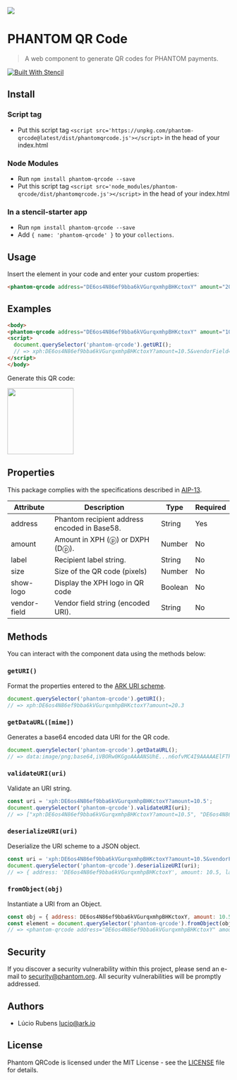 ![](https://i.imgur.com/jF21Lzf.jpg)

# PHANTOM QR Code

> A web component to generate QR codes for PHANTOM payments.

[![Built With Stencil](https://img.shields.io/badge/-Built%20With%20Stencil-16161d.svg?logo=data%3Aimage%2Fsvg%2Bxml%3Bbase64%2CPD94bWwgdmVyc2lvbj0iMS4wIiBlbmNvZGluZz0idXRmLTgiPz4KPCEtLSBHZW5lcmF0b3I6IEFkb2JlIElsbHVzdHJhdG9yIDE5LjIuMSwgU1ZHIEV4cG9ydCBQbHVnLUluIC4gU1ZHIFZlcnNpb246IDYuMDAgQnVpbGQgMCkgIC0tPgo8c3ZnIHZlcnNpb249IjEuMSIgaWQ9IkxheWVyXzEiIHhtbG5zPSJodHRwOi8vd3d3LnczLm9yZy8yMDAwL3N2ZyIgeG1sbnM6eGxpbms9Imh0dHA6Ly93d3cudzMub3JnLzE5OTkveGxpbmsiIHg9IjBweCIgeT0iMHB4IgoJIHZpZXdCb3g9IjAgMCA1MTIgNTEyIiBzdHlsZT0iZW5hYmxlLWJhY2tncm91bmQ6bmV3IDAgMCA1MTIgNTEyOyIgeG1sOnNwYWNlPSJwcmVzZXJ2ZSI%2BCjxzdHlsZSB0eXBlPSJ0ZXh0L2NzcyI%2BCgkuc3Qwe2ZpbGw6I0ZGRkZGRjt9Cjwvc3R5bGU%2BCjxwYXRoIGNsYXNzPSJzdDAiIGQ9Ik00MjQuNywzNzMuOWMwLDM3LjYtNTUuMSw2OC42LTkyLjcsNjguNkgxODAuNGMtMzcuOSwwLTkyLjctMzAuNy05Mi43LTY4LjZ2LTMuNmgzMzYuOVYzNzMuOXoiLz4KPHBhdGggY2xhc3M9InN0MCIgZD0iTTQyNC43LDI5Mi4xSDE4MC40Yy0zNy42LDAtOTIuNy0zMS05Mi43LTY4LjZ2LTMuNkgzMzJjMzcuNiwwLDkyLjcsMzEsOTIuNyw2OC42VjI5Mi4xeiIvPgo8cGF0aCBjbGFzcz0ic3QwIiBkPSJNNDI0LjcsMTQxLjdIODcuN3YtMy42YzAtMzcuNiw1NC44LTY4LjYsOTIuNy02OC42SDMzMmMzNy45LDAsOTIuNywzMC43LDkyLjcsNjguNlYxNDEuN3oiLz4KPC9zdmc%2BCg%3D%3D&colorA=16161d&style=flat-square)]()

## Install

### Script tag

- Put this script tag `<script src='https://unpkg.com/phantom-qrcode@latest/dist/phantomqrcode.js'></script>` in the head of your index.html

### Node Modules
- Run `npm install phantom-qrcode --save`
- Put this script tag `<script src='node_modules/phantom-qrcode/dist/phantomqrcode.js'></script>` in the head of your index.html

### In a stencil-starter app
- Run `npm install phantom-qrcode --save`
- Add `{ name: 'phantom-qrcode' }` to your `collections`.

## Usage

Insert the element in your code and enter your custom properties:

```html
<phantom-qrcode address="DE6os4N86ef9bba6kVGurqxmhpBHKctoxY" amount="20.3"></phantom-qrcode>
```

## Examples

```html
<body>
<phantom-qrcode address="DE6os4N86ef9bba6kVGurqxmhpBHKctoxY" amount="10.5" vendor-field="Hello%20Phantom!" size="200" show-logo="true">
<script>
  document.querySelector('phantom-qrcode').getURI();
  // => xph:DE6os4N86ef9bba6kVGurqxmhpBHKctoxY?amount=10.5&vendorField=Hello%20Phantom!
</script>
</body>
```

Generate this QR code:

<img src="https://i.imgur.com/I3plyBR.png" width="150">

## Properties

This package complies with the specifications described in [AIP-13](https://github.com/ArkEcosystem/AIPs/blob/master/AIPS/aip-13.md).

| Attribute | Description | Type | Required |
| --- | --- | --- | --- |
| address | Phantom recipient address encoded in Base58. | String | Yes |
| amount | Amount in XPH (ⓟ) or DXPH (Dⓟ). | Number | No |
| label | Recipient label string. | String | No |
| size | Size of the QR code (pixels) | Number | No |
| show-logo | Display the XPH logo in QR code | Boolean | No |
| vendor-field | Vendor field string (encoded URI). | String | No |

## Methods

You can interact with the component data using the methods below:

### `getURI()`

Format the properties entered to the [ARK URI scheme](https://github.com/ArkEcosystem/AIPs/blob/master/AIPS/aip-13.md#simpler-syntax).

```javascript
document.querySelector('phantom-qrcode').getURI();
// => xph:DE6os4N86ef9bba6kVGurqxmhpBHKctoxY?amount=20.3
```

### `getDataURL([mime])`

Generates a base64 encoded data URI for the QR code.

```javascript
document.querySelector('phantom-qrcode').getDataURL();
// => data:image/png;base64,iVBORw0KGgoAAAANSUhE...n6ofvMC4I9AAAAAElFTkSuQmCC
```

### `validateURI(uri)`

Validate an URI string.

```javascript
const uri = 'xph:DE6os4N86ef9bba6kVGurqxmhpBHKctoxY?amount=10.5';
document.querySelector('phantom-qrcode').validateURI(uri);
// => ["xph:DE6os4N86ef9bba6kVGurqxmhpBHKctoxY?amount=10.5", "DE6os4N86ef9bba6kVGurqxmhpBHKctoxY", "?amount=10.5"]
```

### `deserializeURI(uri)`

Deserialize the URI scheme to a JSON object.

```javascript
const uri = 'xph:DE6os4N86ef9bba6kVGurqxmhpBHKctoxY?amount=10.5&vendorField=Hello%20Phantom!';
document.querySelector('phantom-qrcode').deserializeURI(uri);
// => { address: 'DE6os4N86ef9bba6kVGurqxmhpBHKctoxY', amount: 10.5, label: null, vendorField: 'Hello Phantom!' }
```

### `fromObject(obj)`

Instantiate a URI from an Object.

```javascript
const obj = { address: DE6os4N86ef9bba6kVGurqxmhpBHKctoxY, amount: 10.5 };
const element = document.querySelector('phantom-qrcode').fromObject(obj);
// => <phantom-qrcode address="DE6os4N86ef9bba6kVGurqxmhpBHKctoxY" amount="10.5">
```

## Security

If you discover a security vulnerability within this project, please send an e-mail to security@phantom.org. All security vulnerabilities will be promptly addressed.

## Authors

- Lúcio Rubens <lucio@ark.io>

## License

Phantom QRCode is licensed under the MIT License - see the [LICENSE](./LICENSE) file for details.

